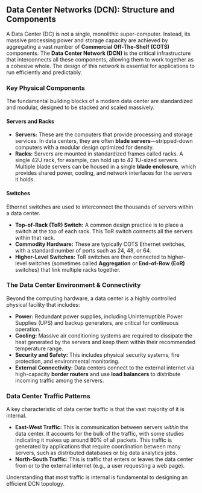 ## Data Center Networks (DCN): Structure and Components

A Data Center (DC) is not a single, monolithic super-computer. Instead, its massive processing power and storage capacity are achieved by aggregating a vast number of **Commercial Off-The-Shelf (COTS)** components. The **Data Center Network (DCN)** is the critical infrastructure that interconnects all these components, allowing them to work together as a cohesive whole. The design of this network is essential for applications to run efficiently and predictably.

### Key Physical Components

The fundamental building blocks of a modern data center are standardized and modular, designed to be stacked and scaled massively.

#### Servers and Racks
* **Servers:** These are the computers that provide processing and storage services. In data centers, they are often **blade servers**—stripped-down computers with a modular design optimized for density.
* **Racks:** Servers are mounted in standardized frames called racks. A single 42U rack, for example, can hold up to 42 1U-sized servers. Multiple blade servers can be housed in a single **blade enclosure**, which provides shared power, cooling, and network interfaces for the servers it holds.

#### Switches
Ethernet switches are used to interconnect the thousands of servers within a data center.
* **Top-of-Rack (ToR) Switch:** A common design practice is to place a switch at the top of each rack. This ToR switch connects all the servers within that rack.
* **Commodity Hardware:** These are typically COTS Ethernet switches, with a standard number of ports such as 24, 48, or 64.
* **Higher-Level Switches:** ToR switches are then connected to higher-level switches (sometimes called **Aggregation** or **End-of-Row (EoR)** switches) that link multiple racks together.

### The Data Center Environment & Connectivity

Beyond the computing hardware, a data center is a highly controlled physical facility that includes:
* **Power:** Redundant power supplies, including Uninterruptible Power Supplies (UPS) and backup generators, are critical for continuous operation.
* **Cooling:** Massive air conditioning systems are required to dissipate the heat generated by the servers and keep them within their recommended temperature range.
* **Security and Safety:** This includes physical security systems, fire protection, and environmental monitoring.
* **External Connectivity:** Data centers connect to the external internet via high-capacity **border routers** and use **load balancers** to distribute incoming traffic among the servers.

### Data Center Traffic Patterns

A key characteristic of data center traffic is that the vast majority of it is internal.
* **East-West Traffic:** This is communication between servers *within* the data center. It accounts for the bulk of the traffic, with some studies indicating it makes up around 80% of all packets. This traffic is generated by applications that require coordination between many servers, such as distributed databases or big data analytics jobs.
* **North-South Traffic:** This is traffic that enters or leaves the data center from or to the external internet (e.g., a user requesting a web page).

Understanding that most traffic is internal is fundamental to designing an efficient DCN topology.
